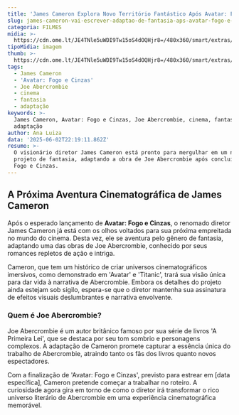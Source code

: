 ```yaml
---
title: 'James Cameron Explora Novo Território Fantástico Após Avatar: Fogo e Cinzas'
slug: james-cameron-vai-escrever-adaptao-de-fantasia-aps-avatar-fogo-e-cinzas
categoria: FILMES
midia: >-
  https://cdn.ome.lt/JE4TNle5uWDI9Tw15oS4dOQHjr8=/480x360/smart/extras/conteudos/the-devils-james-cameron.png
tipoMidia: imagem
thumb: >-
  https://cdn.ome.lt/JE4TNle5uWDI9Tw15oS4dOQHjr8=/480x360/smart/extras/conteudos/the-devils-james-cameron.png
tags:
  - James Cameron
  - 'Avatar: Fogo e Cinzas'
  - Joe Abercrombie
  - cinema
  - fantasia
  - adaptação
keywords: >-
  James Cameron, Avatar: Fogo e Cinzas, Joe Abercrombie, cinema, fantasia,
  adaptação
author: Ana Luiza
data: '2025-06-02T22:19:11.862Z'
resumo: >-
  O visionário diretor James Cameron está pronto para mergulhar em um novo
  projeto de fantasia, adaptando a obra de Joe Abercrombie após concluir Avatar:
  Fogo e Cinzas.
---
```


## A Próxima Aventura Cinematográfica de James Cameron

Após o esperado lançamento de **Avatar: Fogo e Cinzas**, o renomado diretor James Cameron já está com os olhos voltados para sua próxima empreitada no mundo do cinema. Desta vez, ele se aventura pelo gênero de fantasia, adaptando uma das obras de Joe Abercrombie, conhecido por seus romances repletos de ação e intriga.

Cameron, que tem um histórico de criar universos cinematográficos imersivos, como demonstrado em 'Avatar' e 'Titanic', trará sua visão única para dar vida à narrativa de Abercrombie. Embora os detalhes do projeto ainda estejam sob sigilo, espera-se que o diretor mantenha sua assinatura de efeitos visuais deslumbrantes e narrativa envolvente.

### Quem é Joe Abercrombie?

Joe Abercrombie é um autor britânico famoso por sua série de livros 'A Primeira Lei', que se destaca por seu tom sombrio e personagens complexos. A adaptação de Cameron promete capturar a essência única do trabalho de Abercrombie, atraindo tanto os fãs dos livros quanto novos espectadores.

Com a finalização de 'Avatar: Fogo e Cinzas', previsto para estrear em [data específica], Cameron pretende começar a trabalhar no roteiro. A curiosidade agora gira em torno de como o diretor irá transformar o rico universo literário de Abercrombie em uma experiência cinematográfica memorável.
